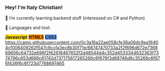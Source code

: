 ### Hey! I'm Italy Christian!


🌱 I’m currently learning backend stuff (interessed on C# and Python) 

🔧 Languages and tool: 

<span style="background-color: 	#FFD700"><b>Javascript</b></span>
<span style="background-color: 	#FF8C00"><b>HTML5</b></span>
<span style="background-color: 	#6495ED"><b>CSS3</b></span>
https://camo.githubusercontent.com/0c3a16a22ae058cfe38a06dc9ea16404cf006409262f547c9ccfa3ec8b30f71e/68747470733a2f2f696d672e736869656c64732e696f2f62616467652f2d48544d4c352d4533344632363f7374796c653d666c61742d737175617265266c6f676f3d68746d6c35266c6f676f436f6c6f723d7768697465
